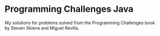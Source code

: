 # Programming Challenges Java

My solutions for problems solved from the Programming Challenges book by Steven Skiena and Miguel Revilla.
